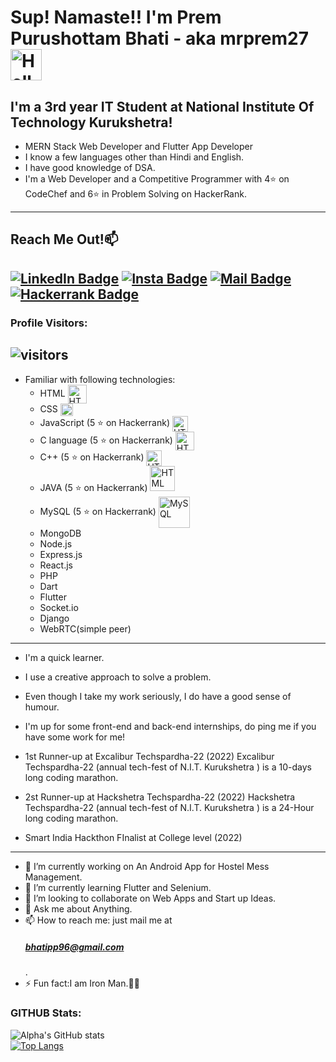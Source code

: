 # Sup! Namaste!! I'm Prem Purushottam Bhati - aka mrprem27 <img src="https://media.tenor.com/images/3f12089a85c980dc2a5edb99a411b8a8/tenor.gif" width="50px" alt="Hello">
## I'm a 3rd year IT Student at National Institute Of Technology Kurukshetra!
- MERN Stack Web Developer and Flutter App Developer
- I know a few languages other than Hindi and English.
- I have good knowledge of DSA.
- I'm a Web Developer and a Competitive Programmer with 4⭐ on CodeChef and 6⭐ in Problem Solving on HackerRank.
---
## Reach Me Out!📫 <br>
<!-- [![Twitter Badge](https://img.shields.io/twitter/url?label=%40Utsav_soni27&style=social&url=https%3A%2F%2Ftwitter.com%2FUtsav_soni27)](https://twitter.com/Utsav_soni27) -->
[![LinkedIn Badge](https://img.shields.io/badge/-@mrprem27-e84393?style=flat&labelColor=e84393&logo=linkedin&logoColor=white)](https://www.linkedin.com/in/mrprem27)
[![Insta Badge](https://img.shields.io/badge/-@mrprem27-e84393?style=flat&labelColor=e84393&logo=instagram&logoColor=white)](https://www.instagram.com/mrprem27/)
[![Mail Badge](https://img.shields.io/badge/-bhatipp96@gmail.com-c0392b?style=flat&labelColor=c0392b&logo=gmail&logoColor=white)](mailto:bhatipp96@gmail.com)
[![Hackerrank Badge](https://img.shields.io/badge/-mrprem27-18d982?style=flat&labelColor=0c0c14&logo=hackerrank&logoColor=white)](https://www.hackerrank.com/amitbhati1008)
---
### Profile Visitors:
![visitors](https://visitor-badge.glitch.me/badge?page_id=mrprem27.mrprem27)
---
- Familiar with following technologies:
    - HTML <img align="center" src="https://upload.wikimedia.org/wikipedia/commons/thumb/6/61/HTML5_logo_and_wordmark.svg/1200px-HTML5_logo_and_wordmark.svg.png" width="30px" alt="HTML">
    - CSS <img align="center" src="https://upload.wikimedia.org/wikipedia/commons/thumb/d/d5/CSS3_logo_and_wordmark.svg/1200px-CSS3_logo_and_wordmark.svg.png" width="20px" alt="HTML">
    - JavaScript (5 ⭐ on Hackerrank) <img align="center" src="https://upload.wikimedia.org/wikipedia/commons/6/6a/JavaScript-logo.png" width="25px" alt="HTML">
    - C language (5 ⭐ on Hackerrank) <img align="center" src="https://img.icons8.com/color/452/c-programming.png" width="30px" alt="HTML">
    - C++ (5 ⭐ on Hackerrank) <img align="center" src="https://upload.wikimedia.org/wikipedia/commons/thumb/1/18/ISO_C%2B%2B_Logo.svg/1200px-ISO_C%2B%2B_Logo.svg.png" width="25px" alt="HTML">
    - JAVA (5 ⭐ on Hackerrank)  <img src="https://1000logos.net/wp-content/uploads/2020/09/Java-Logo.png" width="40px" alt="HTML">
    - MySQL (5 ⭐ on Hackerrank)  <img src="https://download.logo.wine/logo/MySQL/MySQL-Logo.wine.png" width="50px" alt="MySQL" align = "center">
    - MongoDB 
    - Node.js
    - Express.js
    - React.js
    - PHP
    - Dart
    - Flutter
    - Socket.io
    - Django
    - WebRTC(simple peer)
---
- I'm a quick learner. 
- I use a creative approach to solve a problem. 
- Even though I take my work seriously, I do have a good sense of humour.
- I'm up for some front-end and back-end internships, do ping me if you have some work for me!
 
- 1st Runner-up at Excalibur Techspardha-22 (2022)
Excalibur Techspardha-22 (annual tech-fest of N.I.T. Kurukshetra ) is a 10-days long coding marathon.
- 2st Runner-up at Hackshetra Techspardha-22 (2022)
Hackshetra Techspardha-22 (annual tech-fest of N.I.T. Kurukshetra ) is a 24-Hour long coding marathon.
- Smart India Hackthon FInalist at College level (2022)
---

- 🔭 I’m currently working on An Android App for Hostel Mess Management.
- 🌱 I’m currently learning Flutter and Selenium.
- 👯 I’m looking to collaborate on Web Apps and Start up Ideas.
- 💬 Ask me about Anything.
- 📫 How to reach me: just mail me at <h5>bhatipp96@gmail.com</h5> .
- ⚡ Fun fact:I am Iron Man.🦸‍♂️


### GITHUB Stats:
![Alpha's GitHub stats](https://github-readme-stats.vercel.app/api?username=mrprem27&show_icons=true&theme=tokyonight)<br>
[![Top Langs](https://github-readme-stats.vercel.app/api/top-langs/?username=mrprem27&layout=compact)](https://github.com/anuraghazra/github-readme-stats)
